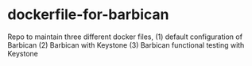 # dockerfile-for-barbican
Repo to maintain three different docker files, (1) default configuration of Barbican (2) Barbican with Keystone (3) Barbican functional testing with Keystone 
